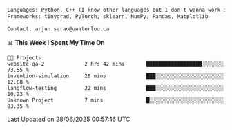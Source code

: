 ```txt
Languages: Python, C++ (I know other languages but I don't wanna work in em)
Frameworks: tinygrad, PyTorch, sklearn, NumPy, Pandas, Matplotlib

Contact: arjun.sarao@uwaterloo.ca
```

<!--START_SECTION:waka-->
📊 **This Week I Spent My Time On** 

```text
🐱‍💻 Projects: 
website-qa-2             2 hrs 42 mins       ██████████████████░░░░░░░   73.55 % 
invention-simulation     28 mins             ███░░░░░░░░░░░░░░░░░░░░░░   12.88 % 
langflow-testing         22 mins             ███░░░░░░░░░░░░░░░░░░░░░░   10.23 % 
Unknown Project          7 mins              █░░░░░░░░░░░░░░░░░░░░░░░░   03.35 % 
```


 Last Updated on 28/06/2025 00:57:16 UTC
<!--END_SECTION:waka-->
